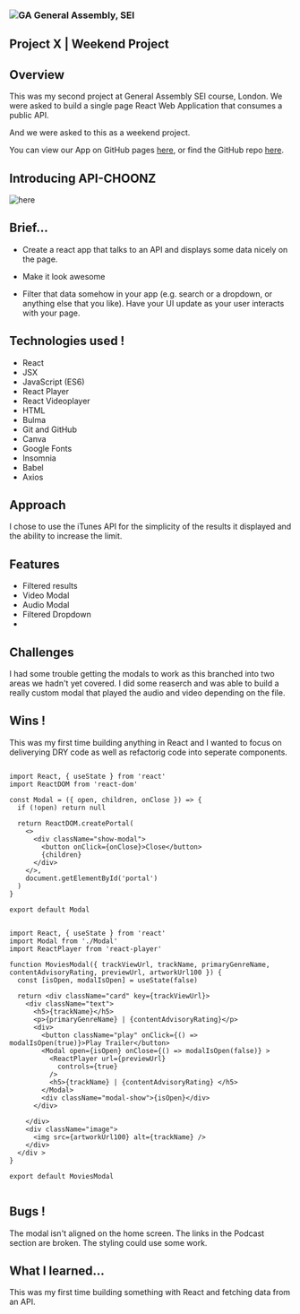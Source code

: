 ### ![GA](https://cloud.githubusercontent.com/assets/40461/8183776/469f976e-1432-11e5-8199-6ac91363302b.png) General Assembly, SEI 


## Project X | Weekend Project

## Overview

This was my second project at General Assembly SEI course, London. We were asked to build a single page React Web Application that consumes a public API. 

And we were asked to this as a weekend project.

You can view our App on GitHub pages [here](https://github.com/JessKaria/project-x), or find the GitHub repo [here](https://jesskaria.github.io/project-x).

## Introducing API-CHOONZ

![here](https://github.com/JessKaria/project-2/blob/main/p2.gif?raw=true)

## Brief...

* Create a react app that talks to an API and displays some data nicely on the page. 

* Make it look awesome

* Filter that data somehow in your app (e.g. search or a dropdown, or anything else that you like). Have your UI update as your user interacts with your page.

## Technologies used !

- React
- JSX
- JavaScript (ES6)
- React Player
- React Videoplayer
- HTML
- Bulma
- Git and GitHub
- Canva
- Google Fonts
- Insomnia
- Babel
- Axios

## Approach

I chose to use the iTunes API for the simplicity of the results it displayed and the ability to increase the limit.

## Features

- Filtered results
- Video Modal
- Audio Modal
- Filtered Dropdown
- 
## Challenges

I had some trouble getting the modals to work as this branched into two areas we hadn't yet covered. I did some reaserch and was able to build a really custom modal that played the audio and video depending on the file.

## Wins !

This was my first time building anything in React and I wanted to focus on deliverying DRY code as well as refactorig code into seperate components.

```

import React, { useState } from 'react'
import ReactDOM from 'react-dom'

const Modal = ({ open, children, onClose }) => {
  if (!open) return null

  return ReactDOM.createPortal(
    <>
      <div className="show-modal">
        <button onClick={onClose}>Close</button>
        {children}
      </div>
    </>,
    document.getElementById('portal')
  )
}

export default Modal

 
import React, { useState } from 'react'
import Modal from './Modal'
import ReactPlayer from 'react-player'

function MoviesModal({ trackViewUrl, trackName, primaryGenreName, contentAdvisoryRating, previewUrl, artworkUrl100 }) {
  const [isOpen, modalIsOpen] = useState(false)

  return <div className="card" key={trackViewUrl}>
    <div className="text">
      <h5>{trackName}</h5>
      <p>{primaryGenreName} | {contentAdvisoryRating}</p>
      <div>
        <button className="play" onClick={() => modalIsOpen(true)}>Play Trailer</button>
        <Modal open={isOpen} onClose={() => modalIsOpen(false)} >
          <ReactPlayer url={previewUrl}
            controls={true}
          />
          <h5>{trackName} | {contentAdvisoryRating} </h5>
        </Modal>
        <div className="modal-show">{isOpen}</div>
      </div>

    </div>
    <div className="image">
      <img src={artworkUrl100} alt={trackName} />
    </div>
  </div >
}

export default MoviesModal
  
```

## Bugs !

The modal isn't aligned on the home screen.
The links in the Podcast section are broken.
The styling could use some work.


## What I learned...

This was my first time building something with React and fetching data from an API.








